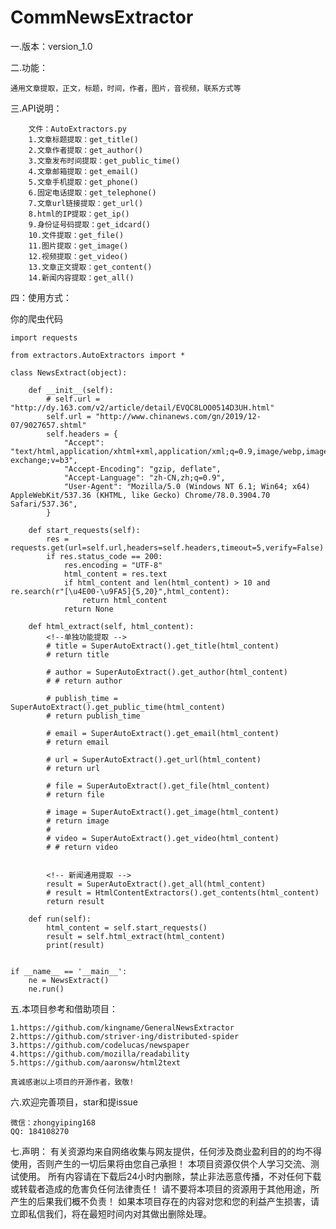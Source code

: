 # CommNewsExtractor

一.版本：version_1.0

二.功能：

    通用文章提取，正文，标题，时间，作者，图片，音视频，联系方式等

三.API说明：

        文件：AutoExtractors.py
        1.文章标题提取：get_title()
        2.文章作者提取：get_author()
        3.文章发布时间提取：get_public_time()
        4.文章邮箱提取：get_email()
        5.文章手机提取：get_phone()
        6.固定电话提取：get_telephone()
        7.文章url链接提取：get_url()
        8.html的IP提取：get_ip()
        9.身份证号码提取：get_idcard()
        10.文件提取：get_file()
        11.图片提取：get_image()
        12.视频提取：get_video()
        13.文章正文提取：get_content()
        14.新闻内容提取：get_all()

四：使用方式：

你的爬虫代码

    import requests

    from extractors.AutoExtractors import *

    class NewsExtract(object):

        def __init__(self):
            # self.url = "http://dy.163.com/v2/article/detail/EVQC8LOO0514D3UH.html"
            self.url = "http://www.chinanews.com/gn/2019/12-07/9027657.shtml"
            self.headers = {
                "Accept": "text/html,application/xhtml+xml,application/xml;q=0.9,image/webp,image/apng,*/*;q=0.8,application/signed-exchange;v=b3",
                "Accept-Encoding": "gzip, deflate",
                "Accept-Language": "zh-CN,zh;q=0.9",
                "User-Agent": "Mozilla/5.0 (Windows NT 6.1; Win64; x64) AppleWebKit/537.36 (KHTML, like Gecko) Chrome/78.0.3904.70 Safari/537.36",
            }

        def start_requests(self):
            res = requests.get(url=self.url,headers=self.headers,timeout=5,verify=False)
            if res.status_code == 200:
                res.encoding = "UTF-8"
                html_content = res.text
                if html_content and len(html_content) > 10 and re.search(r"[\u4E00-\u9FA5]{5,20}",html_content):
                    return html_content
                return None

        def html_extract(self, html_content):
            <!--单独功能提取 -->
            # title = SuperAutoExtract().get_title(html_content)
            # return title

            # author = SuperAutoExtract().get_author(html_content)
            # # return author

            # publish_time = SuperAutoExtract().get_public_time(html_content)
            # return publish_time
            
            # email = SuperAutoExtract().get_email(html_content)
            # return email
            
            # url = SuperAutoExtract().get_url(html_content)
            # return url
            
            # file = SuperAutoExtract().get_file(html_content)
            # return file
            
            # image = SuperAutoExtract().get_image(html_content)
            # return image
            #
            # video = SuperAutoExtract().get_video(html_content)
            # # return video


            <!-- 新闻通用提取 -->
            result = SuperAutoExtract().get_all(html_content)
            # result = HtmlContentExtractors().get_contents(html_content)
            return result

        def run(self):
            html_content = self.start_requests()
            result = self.html_extract(html_content)
            print(result)


    if __name__ == '__main__':
        ne = NewsExtract()
        ne.run()


五.本项目参考和借助项目：

    1.https://github.com/kingname/GeneralNewsExtractor
    2.https://github.com/striver-ing/distributed-spider
    3.https://github.com/codelucas/newspaper
    4.https://github.com/mozilla/readability
    5.https://github.com/aaronsw/html2text
    
    真诚感谢以上项目的开源作者，致敬!
 
六.欢迎完善项目，star和提issue

    微信：zhongyiping168
    QQ: 184108270

    
七.声明：
有关资源均来自网络收集与网友提供，任何涉及商业盈利目的的均不得使用，否则产生的一切后果将由您自己承担！
本项目资源仅供个人学习交流、测试使用。
所有内容请在下载后24小时内删除，禁止非法恶意传播，不对任何下载或转载者造成的危害负任何法律责任！
请不要将本项目的资源用于其他用途，所产生的后果我们概不负责！
如果本项目存在的内容对您和您的利益产生损害，请立即私信我们，将在最短时间内对其做出删除处理。